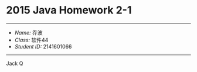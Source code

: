 # 2015 Java Homework 2-1 #

***

* *Name:* 乔波
* *Class:* 软件44
* *Student ID:* 2141601066

***

Jack Q
